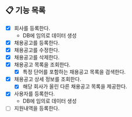 ## 📋 기능 목록

- [x] 회사를 등록한다.
    - DB에 임의로 데이터 생성
- [x] 채용공고를 등록한다.
- [x] 채용공고를 수정한다.
- [x] 채용공고를 삭제한다.
- [x] 채용공고 목록을 조회한다.
  - [x] 특정 단어를 포함하는 채용공고 목록을 검색한다.
- [x] 채용공고 상세 정보를 조회한다.
  - [x] 해당 회사가 올린 다른 채용공고 목록을 제공한다.
- [x] 사용자를 등록한다.
  - DB에 임의로 데이터 생성
- [ ] 지원내역을 등록한다.
